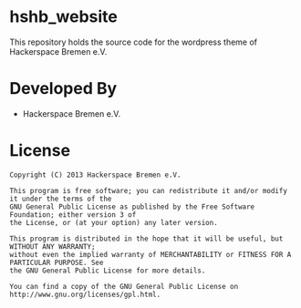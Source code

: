 hshb_website
============

This repository holds the source code for the wordpress theme of Hackerspace Bremen e.V.

Developed By
============

* Hackerspace Bremen e.V.

License
=======

    Copyright (C) 2013 Hackerspace Bremen e.V.
 
	This program is free software; you can redistribute it and/or modify it under the terms of the 
	GNU General Public License as published by the Free Software Foundation; either version 3 of 
	the License, or (at your option) any later version.
	 
	This program is distributed in the hope that it will be useful, but WITHOUT ANY WARRANTY; 
	without even the implied warranty of MERCHANTABILITY or FITNESS FOR A PARTICULAR PURPOSE. See 
	the GNU General Public License for more details.

	You can find a copy of the GNU General Public License on http://www.gnu.org/licenses/gpl.html.